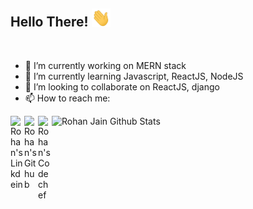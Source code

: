 ## Hello There! <img src="https://raw.githubusercontent.com/rohanJa/rohanJa/master/gifs/Hi.gif" width="30px"></h2>
<br />

- 🔭 I’m currently working on MERN stack
- 🌱 I’m currently learning Javascript, ReactJS, NodeJS
- 👯 I’m looking to collaborate on ReactJS, django
- 📫 How to reach me: 

<a href="https://www.linkedin.com/in/rohan-jain-b9b27a178/">
  <img align="left" alt="Rohan's Linkdein" width="22px" src="https://cdn.jsdelivr.net/npm/simple-icons@v3/icons/linkedin.svg" />
</a>
<a href="https://github.com/rohanJa">
  <img align="left" alt="Rohan's Github" width="22px" src="https://cdn.jsdelivr.net/npm/simple-icons@v3/icons/github.svg" />
</a>
<a href="https://www.codechef.com/users/rohan_jain123">
  <img align="left" alt="Rohan's Codechef" width="22px" src="https://cdn.jsdelivr.net/npm/simple-icons@v3/icons/codechef.svg" />
</a>

![Rohan Jain Github Stats](https://github-readme-stats.vercel.app/api?username=rohanJa&show_icons=true_color=fff&icon_color=79ff97&text_color=9f9f9f&bg_color=151515)
